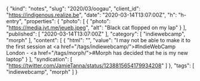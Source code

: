 {
  "kind": "notes",
  "slug": "2020/03/oogau",
  "client_id": "https://indigenous.realize.be",
  "date": "2020-03-14T13:07:00Z",
  "h": "h-entry",
  "properties": {
    "photo": [
      {
        "photo": "https://media.jvt.me/jeueb.jpeg",
        "alt": "Black cat flopped on my lap"
      }
    ],
    "published": [
      "2020-03-14T13:07:00Z"
    ],
    "category": [
      "indiewebcamp",
      "morph"
    ],
    "content": [
      {
        "html": "",
        "value": "I may not be able to make it to the first session at <a href=\"/tags/indiewebcamp/\">#IndieWebCamp</a> London - <a href=\"/tags/morph/\">#Morph</a> has decided that he is my new laptop"
      }
    ],
    "syndication": [
      "https://twitter.com/JamieTanna/status/1238815654179934208"
    ]
  },
  "tags": [
    "indiewebcamp",
    "morph"
  ]
}
